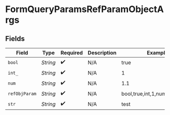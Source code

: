 # FormQueryParamsRefParamObjectArgs


## Fields

| Field                            | Type                             | Required                         | Description                      | Example                          |
| -------------------------------- | -------------------------------- | -------------------------------- | -------------------------------- | -------------------------------- |
| `bool`                           | *String*                         | :heavy_check_mark:               | N/A                              | true                             |
| `int_`                           | *String*                         | :heavy_check_mark:               | N/A                              | 1                                |
| `num`                            | *String*                         | :heavy_check_mark:               | N/A                              | 1.1                              |
| `refObjParam`                    | *String*                         | :heavy_check_mark:               | N/A                              | bool,true,int,1,num,1.1,str,test |
| `str`                            | *String*                         | :heavy_check_mark:               | N/A                              | test                             |